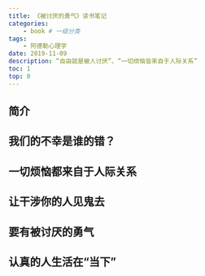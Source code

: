 ```yaml
---
title: 《被讨厌的勇气》读书笔记
categories:
    - book # 一级分类
tags:
    - 阿德勒心理学
date: 2019-11-09
description: “自由就是被人讨厌”、“一切烦恼皆来自于人际关系”
toc: 1
top: 0
---
```


## 简介
## 我们的不幸是谁的错？
## 一切烦恼都来自于人际关系
## 让干涉你的人见鬼去
## 要有被讨厌的勇气
## 认真的人生活在“当下”